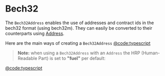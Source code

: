 # Bech32

The `Bech32Address` enables the use of addresses and contract ids in the bech32 format (using bech32m). They can easily be converted to their counterparts using [Address](./address.md).

Here are the main ways of creating a `Bech32Address`
[@code:typescript](./packages/address/src/address.test.ts#typedoc:Address-bech32)

> **Note:** when using a `Bech32Address` with an `Address` the HRP (Human-Readable Part) is set to **"fuel"** per default:

[@code:typescript](./packages/interfaces/src/index.ts#typedoc:Bech32-HRP)
